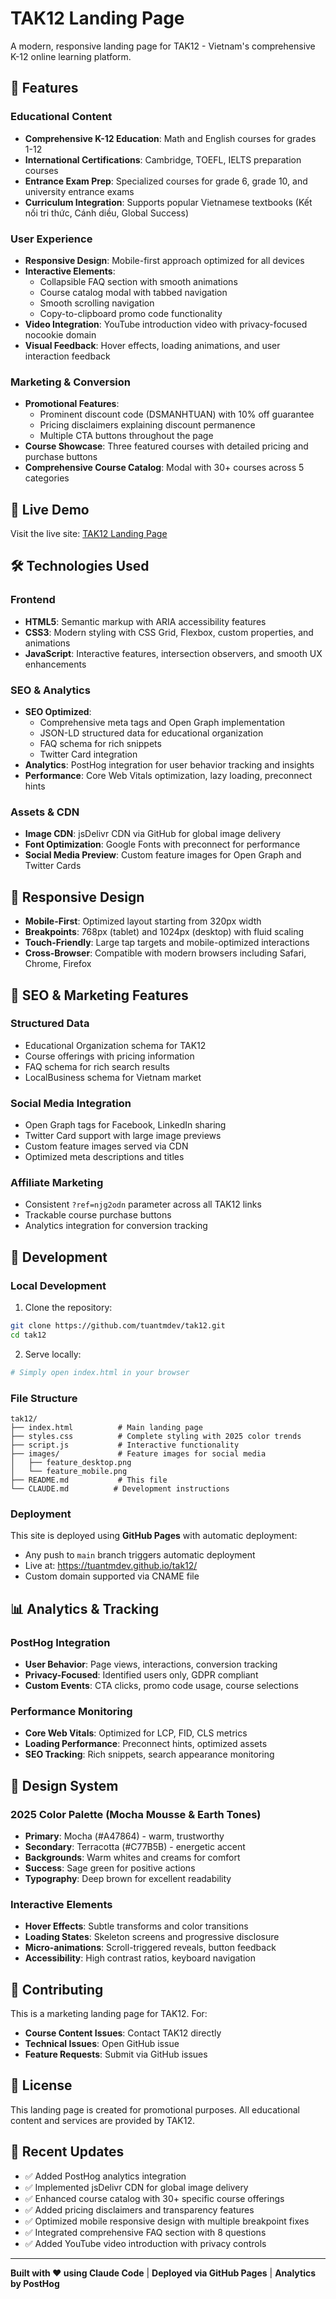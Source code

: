# TAK12 Landing Page

A modern, responsive landing page for TAK12 - Vietnam's comprehensive K-12 online learning platform.

## 🌟 Features

### Educational Content
- **Comprehensive K-12 Education**: Math and English courses for grades 1-12
- **International Certifications**: Cambridge, TOEFL, IELTS preparation courses
- **Entrance Exam Prep**: Specialized courses for grade 6, grade 10, and university entrance exams
- **Curriculum Integration**: Supports popular Vietnamese textbooks (Kết nối tri thức, Cánh diều, Global Success)

### User Experience
- **Responsive Design**: Mobile-first approach optimized for all devices
- **Interactive Elements**: 
  - Collapsible FAQ section with smooth animations
  - Course catalog modal with tabbed navigation
  - Smooth scrolling navigation
  - Copy-to-clipboard promo code functionality
- **Video Integration**: YouTube introduction video with privacy-focused nocookie domain
- **Visual Feedback**: Hover effects, loading animations, and user interaction feedback

### Marketing & Conversion
- **Promotional Features**: 
  - Prominent discount code (DSMANHTUAN) with 10% off guarantee
  - Pricing disclaimers explaining discount permanence
  - Multiple CTA buttons throughout the page
- **Course Showcase**: Three featured courses with detailed pricing and purchase buttons
- **Comprehensive Course Catalog**: Modal with 30+ courses across 5 categories

## 🚀 Live Demo

Visit the live site: [TAK12 Landing Page](https://tak-12.com/)

## 🛠️ Technologies Used

### Frontend
- **HTML5**: Semantic markup with ARIA accessibility features
- **CSS3**: Modern styling with CSS Grid, Flexbox, custom properties, and animations
- **JavaScript**: Interactive features, intersection observers, and smooth UX enhancements

### SEO & Analytics
- **SEO Optimized**: 
  - Comprehensive meta tags and Open Graph implementation
  - JSON-LD structured data for educational organization
  - FAQ schema for rich snippets
  - Twitter Card integration
- **Analytics**: PostHog integration for user behavior tracking and insights
- **Performance**: Core Web Vitals optimization, lazy loading, preconnect hints

### Assets & CDN
- **Image CDN**: jsDelivr CDN via GitHub for global image delivery
- **Font Optimization**: Google Fonts with preconnect for performance
- **Social Media Preview**: Custom feature images for Open Graph and Twitter Cards

## 📱 Responsive Design

- **Mobile-First**: Optimized layout starting from 320px width
- **Breakpoints**: 768px (tablet) and 1024px (desktop) with fluid scaling
- **Touch-Friendly**: Large tap targets and mobile-optimized interactions
- **Cross-Browser**: Compatible with modern browsers including Safari, Chrome, Firefox

## 🎯 SEO & Marketing Features

### Structured Data
- Educational Organization schema for TAK12
- Course offerings with pricing information  
- FAQ schema for rich search results
- LocalBusiness schema for Vietnam market

### Social Media Integration
- Open Graph tags for Facebook, LinkedIn sharing
- Twitter Card support with large image previews
- Custom feature images served via CDN
- Optimized meta descriptions and titles

### Affiliate Marketing
- Consistent `?ref=njg2odn` parameter across all TAK12 links
- Trackable course purchase buttons
- Analytics integration for conversion tracking

## 🔧 Development

### Local Development

1. Clone the repository:
```bash
git clone https://github.com/tuantmdev/tak12.git
cd tak12
```

2. Serve locally:
```bash
# Simply open index.html in your browser
```

### File Structure
```
tak12/
├── index.html          # Main landing page
├── styles.css          # Complete styling with 2025 color trends
├── script.js           # Interactive functionality
├── images/             # Feature images for social media
│   ├── feature_desktop.png
│   └── feature_mobile.png
├── README.md           # This file
└── CLAUDE.md          # Development instructions
```

### Deployment

This site is deployed using **GitHub Pages** with automatic deployment:
- Any push to `main` branch triggers automatic deployment
- Live at: https://tuantmdev.github.io/tak12/
- Custom domain supported via CNAME file

## 📊 Analytics & Tracking

### PostHog Integration
- **User Behavior**: Page views, interactions, conversion tracking
- **Privacy-Focused**: Identified users only, GDPR compliant
- **Custom Events**: CTA clicks, promo code usage, course selections

### Performance Monitoring
- **Core Web Vitals**: Optimized for LCP, FID, CLS metrics
- **Loading Performance**: Preconnect hints, optimized assets
- **SEO Tracking**: Rich snippets, search appearance monitoring

## 🎨 Design System

### 2025 Color Palette (Mocha Mousse & Earth Tones)
- **Primary**: Mocha (#A47864) - warm, trustworthy
- **Secondary**: Terracotta (#C77B5B) - energetic accent
- **Backgrounds**: Warm whites and creams for comfort
- **Success**: Sage green for positive actions
- **Typography**: Deep brown for excellent readability

### Interactive Elements
- **Hover Effects**: Subtle transforms and color transitions
- **Loading States**: Skeleton screens and progressive disclosure
- **Micro-animations**: Scroll-triggered reveals, button feedback
- **Accessibility**: High contrast ratios, keyboard navigation

## 🤝 Contributing

This is a marketing landing page for TAK12. For:
- **Course Content Issues**: Contact TAK12 directly
- **Technical Issues**: Open GitHub issue
- **Feature Requests**: Submit via GitHub issues

## 📄 License

This landing page is created for promotional purposes. All educational content and services are provided by TAK12.

## 🔄 Recent Updates

- ✅ Added PostHog analytics integration
- ✅ Implemented jsDelivr CDN for global image delivery  
- ✅ Enhanced course catalog with 30+ specific course offerings
- ✅ Added pricing disclaimers and transparency features
- ✅ Optimized mobile responsive design with multiple breakpoint fixes
- ✅ Integrated comprehensive FAQ section with 8 questions
- ✅ Added YouTube video introduction with privacy controls

---

**Built with ❤️ using Claude Code** | **Deployed via GitHub Pages** | **Analytics by PostHog**